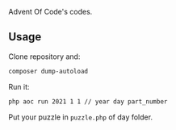 Advent Of Code's codes.

## Usage
Clone repository and:
```sh
composer dump-autoload
```
Run it:
```sh
php aoc run 2021 1 1 // year day part_number
```

Put your puzzle in ```puzzle.php``` of day folder.
